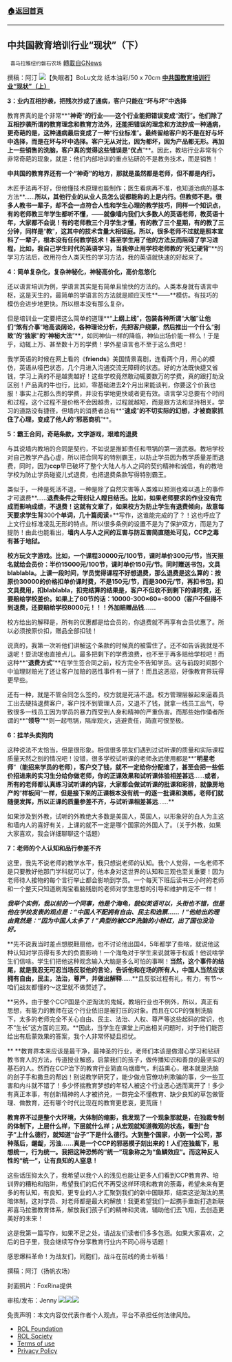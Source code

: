 ###  [:house:返回首頁](https://github.com/ourhimalayas/txt)
---


## 中共国教育培训行业“现状”（下）
` 喜马拉雅纽约磐石农场` [轉載自GNews](https://gnews.org/zh-hans/2057021/)

撰稿：阿汀
![](https://assets.gnews.org/wp-content/uploads/2022/02/PHOTO-2022-02-23-22-52-31.jpg)【失眠者】BoLu文龙 纸本油彩/50 x 70cm
**[中共国教育培训行业“现状”（上）](https://gnews.org/zh-hans/2052665/)**

**3：业内互相抄袭，把残次抄成了通病，客户只能在“坏与坏”中选择**

教育界真的是个非常**“**神奇**”**的行业**——**这个行业能把错误变成**“**流行**”**。他们除了互相抄袭所谓的教育理念和教育方法外，还能把错误的理念和方法抄成一种通病，更奇葩的是，这种通病最后变成了一种**“**行业标准**”**。最终留给客户的不是在好与坏中选择，而是在坏与坏中选择。客户无从对比，因为都坏，因为产品都无形。再加上一些销售的洗脑，客户真的觉得这些错误是**“**优点**”**。因此，教培行业非常有个非常奇葩的现象，就是：他们内部培训的重点钻研的不是教务技术，而是销售！

**中共国的教育界还有一个“神奇”的地方，那就是虽然都是老师，但不都是内行。**

木匠手法再不好，但他懂技术原理也能制作；医生看病再不准，也知道治病的基本方法**……**所以，其他行业的从业人员怎么说都能称的上是内行。但教师不是。很多人教书一辈子，却不会一点符合人性和学生心理的教学技巧，同样一个知识点，有的老师教三年学生都听不懂，**——**就像墙内我们大多数人的英语老师，教英语十年，大家都不会说！有的老师教三个月学生才懂，有的教了三个星期，有的教了三分钟，同样是**“**教**”**，这其中的技术含量大相径庭。所以，很多老师不过就是照本宣科了一辈子，根本没有任何教学技术！甚至学生用了他的方法反而阻碍了学习进程，比如，我自己学生时代的英语学习，当我停止用学校老师教的**“**死记硬背**”**的学习方法后，改用符合人类天性的学习方法，我的英语就快速的好起来了。

**4：简单复杂化，复杂神秘化，神秘高价化，高价忽悠化**

还以语言培训为例，学语言其实是有简单且愉快的方法的。人类本身就有语言中枢，这是天生的，最简单的学语言的方法就是顺应天性**——**模仿。有技巧的模仿会进步地更快。所以根本没有那么复杂。

但是培训业一定要把这么简单的道理**“**上纲上线**”**，包装各种所谓**“**大咖**”**让他们**“**煞有介事**”**地高谈阔论，各种理论分析，先把客户绕蒙，然后推出一个什么**“**别致**”**的**“**独家**”**的**“**神秘大法**”**，如同神仙一样的降临，神仙出场价能一样么！于是乎，动辄上万、甚至数十万的学费！学外星语言也不至于这么贵吧！

我学英语的时候在网上看的《**friends**》美国情景喜剧，连看两个月，用心的模仿，英语从哑巴状态，几个月进入沟通交流无障碍的状态。好的方法既快捷又省钱，学习上真的不是越贵越好！这些学校竟然敢动辄要数万的学费，真的跟打劫没区别！产品真的牛也行，比如，零基础进去**2**个月出来能谈判，你要这个价我也服！事实上花那么贵的学费，并没有学地更快或者更有效。语言学习总要有个时间和过程，这个过程不是价格不会因越贵，过程就越短，而是跟方法和坚持相关。学习的道路没有捷径，但墙内的消费者总有**“**速成**”**的不切实际的幻想，才被商家抓住了心理，变成了他人的**“**邪恶商机**”**。

**5：霸王合同，奇葩条款，文字游戏，艰难的退费**

与其说墙内教培的合同是契约，不如说是推卸责任和甩锅的第一道武器。教培学校对自己教学产品心虚，所以把合同写的特别霸王，以防止学员因为教学质量差而退费，同时，因为**ccp**早已破坏了整个大陆人与人之间的契约精神和诚信，有的教培学校为防止学员碰瓷儿式退费，也把退费条款写得特别霸王。

类似于，一种是死活不退，一种是除了自然灾害等人类难以预测也难以遇上的事件才可退费**……**退费条件之苛刻让人瞠目结舌。比如，如果老师要求的作业没有完成而影响成绩，不退费！这就有文章了，如果校方为防止学生有退费倾向，故意每天要求学生背**300**个单词，几十篇阅读**+**写作，这谁能完成的了？！这也呼应了上文行业标准凌乱无形的特点。所以很多条例的设置不是为了保护双方，而是为了提防！由此也能看出，**墙内人与人之间的互害与防互害简直随处可见，CCP之毒有甚于地狱。**

**校方玩文字游戏。比如，一个课程30000元/100节，课时单价300元/节，当天报名就给会员价：半价15000元/100节，课时单价150元/节。同时赠送书包，文具 blablabla。上课一段时间，学员觉得课程不好想退费，那么退费是这么算的：按原价30000的价格扣单价课时费，不是150元/节，而是300元/节，再扣书包，扣文具费用，扣blablabla，扣完结算的结果是，客户不但收不到剩下的课时费，还要赔给学校差价。如果上了60节的话：10000-300×60=-8000（客户不但得不到退费，还要赔给学校8000元！！！外加赔赠品钱……**

校方给出的解释是，所有的优惠都是给会员的，你退费就不再享有会员优惠了。所以必须按原价扣，赠品全部扣钱！

说真的，我第一次听他们讲解这个条款的时候真的被雷住了。还不如告诉我就是不退呢！耍流氓也直接点儿。最多把剩下的学费浪费，也不至于再多赔给学校吧！而这种**“**退费方式**”**在学生签合同之前，校方完全不告知学员。这与前段时间那个中油理财赔光了还让客户加赔的恶性事件有一拼了！而且这恶招，好像教育界玩得更早些。

还有一种，就是不管合同怎么签的，校方就是死活不退。校方管理层躲起来逼着员工出去硬挡退费客户，客户找不到管理人员，又退不了钱，就拿一线员工出气，导致很多一线员工因为学员的暴力而受到人身和精神的严重伤害。而那些始作俑者所谓的**“**领导**”**则一起甩锅，隔岸观火，逃避责任，简直可恨至极。

**6：挂羊头卖狗肉**

这种说法不太恰当，但是很形象。相信很多朋友们遇到过试听课的质量和实际课程质量天然之别的情况吧！没错，很多学校试听课的老师永远使用都是**“**明星老师**”**（能招来学员的老师），客户交了钱，就不一定给你分配谁了，甚至会把一些低价招进来的实习生分给你做老师，你的正课效果和试听课体验相差甚远**……**或者，所有的老师都认真练习试听课的内容，大家都会做试听课的批课和彩排，就像房地产的**“**样板间**”**一样，但是接下来的正课根本没有统一的逐一批课和演练，老师们就随便发挥，所以正课的质量参差不齐，与试听课相差甚远**……**

如果涉及到外教，试听的外教绝大多数是美国人，英国人，以形象好的白人为主这和墙内人的喜好有关，上课的就不一定是哪个国家的外国人了。（关于外教，如果大家喜欢，我会详细聊聊这个话题）

**7：老师的个人认知和品行参差不齐**

这里，我先不说老师的教学水平，我只想说老师的认知。我个人觉得，一名老师不是只要教好他那门学科就可以了，他本身对这世界的认知和三观也至关重要！因为老师待人接物的每个言行举止都会影响到学员。一个每天下班后读书三小时的老师和一个整天只知道刷淘宝看脑残剧的老师对学生思想的引导和维护肯定不一样！

***我举个实例，我以前的一个同事，他是个海龟，貌似英语可以，头衔也不错，但是他在学校发表的观点是：“中国人不配拥有自由、民主和选票……！”他给出的理由竟然是：“因为中国人太多了！”典型的被CCP洗脑的小粉红，出了国也没治好。***

**先不说我当时差点想脱鞋扇他，也不讨论他出国4，5年都学了些啥，就说他这种认知对学员得有多大的负面影响！一个海龟对于学生来说就等于权威！他说啥学生们信啥。学生们把他这种观念输入大脑是多么可怕的事啊！**当然，这个事件的结尾，就是我忍无可忍当场反驳他的言论，告诉他和在场的所有人，中国人当然应该拥有自由，民主，法治，尊严，并做出解释**……**且反驳过程有礼，有力，有节～咱们战友都懂的～这里就不做赘述了。

**另外，由于整个CCP国是个逆淘汰的鬼蜮，教培行业也不例外，所以，真正有思想，有能力的教师在这个行业依旧是被打压的对象。而且在CCP的强制洗脑下，太多的老师完全不关心自由、民主、法治、人权、尊严等这些起码的常识，也不“生长”这方面的三观。**因此，当学生在课堂上问出相关问题时，对于他们能否给出有启蒙效果的答案，我个人非常怀疑且担忧。

** **教育界本来应该是最干净，最神圣的行业，老师们本该是做潜心学习和钻研教书育人的方法，传道授业解惑，启蒙我们的孩子，做传播知识和善良的最坚实的基石的人。然而在CCP治下的教育行业简直乌烟瘴气，利益熏心，根本就是洗脑的刽子手和撒旦的帮凶！别说教学研究了，能少做点官僚功利欺骗的事，少一些互害和内斗就不错了！多少怀揣教育梦想的年轻人被这个行业恶心透而离开了！多少有真正本事，有创新精神的人才被挤兑，一群完全不懂教育、缺少良知的草包做管理、做教育，还有哪个时代比现在的教育更悲哀，更荒唐！

**教育界不过是整个大环境，大体制的缩影，我发现了一个现象那就是，在独裁专制的体制下，上层什么样，下层就什么样；从宏观就知道微观的状态，看到“台子”上什么德行，就知道“台子”下是什么德行。大到整个国家，小到一个公司，那种落后，龌龊，污浊……真是一个CCP的邪恶模子刻出来的！人们在独裁下，思想统一，行为统一。我把这种恐怖的“统一”现象称之为“鱼鳞效应”。而这种反人性的“统一”，让有良知的人窒息！**

这些话压抑太久了，我希望以我个人的浅见也能让更多人们看到CCP教育界、培训界的糟粕和陷阱，希望我们的后代不再受这样环境和教育的荼毒，希望未来有更多的有认知，有良知，更专业的人才汇聚到我们的新中国联邦，结束这逆淘汰的黑暗体制，这对学员、对老师都是最大的解放！我更希望我们一起携手重新打造新联邦喜马拉雅教育体系，解放我们孩子们的精神和灵魂，辅助他们去飞翔，去创造更美好的未来！

这是我第一篇写作，如果不足之处，请战友们读者们多多包涵。如果大家喜欢，之后的日子里，我会继续写作分享教育行业内不同心得与话题！

感恩爆料革命！为战友们，同胞们，战斗在前线的勇士祈福！

撰稿：阿汀（扬帆农场）

封面照片：FoxRina提供

审核/发布：Jenny
![](https://assets.gnews.org/wp-content/uploads/2022/01/磐石discord.jpg)![](https://assets.gnews.org/wp-content/uploads/2022/01/GTV.jpg)![](https://assets.gnews.org/wp-content/uploads/2022/01/b3df4b36-df11-4361-a8f5-6c7e5f9da569.jpg)


 

免责声明：本文内容仅代表作者个人观点，平台不承担任何法律风险。

- [ROL Foundation](https://rolfoundation.org/)
- [ROL Society](https://rolsociety.org/)
- [Terms of use](https://gnews.org/terms-of-use-3/)
- [Privacy Policy](https://gnews.org/privacy-policy/)
